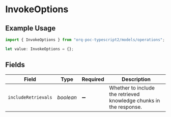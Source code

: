 # InvokeOptions

## Example Usage

```typescript
import { InvokeOptions } from "orq-poc-typescript2/models/operations";

let value: InvokeOptions = {};
```

## Fields

| Field                                                              | Type                                                               | Required                                                           | Description                                                        |
| ------------------------------------------------------------------ | ------------------------------------------------------------------ | ------------------------------------------------------------------ | ------------------------------------------------------------------ |
| `includeRetrievals`                                                | *boolean*                                                          | :heavy_minus_sign:                                                 | Whether to include the retrieved knowledge chunks in the response. |